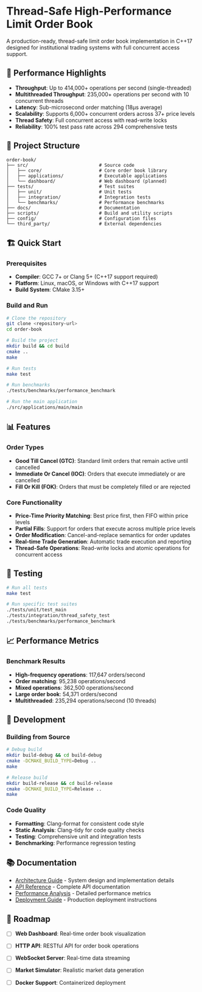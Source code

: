 # Thread-Safe High-Performance Limit Order Book

A production-ready, thread-safe limit order book implementation in C++17 designed for institutional trading systems with full concurrent access support.

## 🚀 Performance Highlights

- **Throughput**: Up to 414,000+ operations per second (single-threaded)
- **Multithreaded Throughput**: 235,000+ operations per second with 10 concurrent threads
- **Latency**: Sub-microsecond order matching (18μs average)
- **Scalability**: Supports 6,000+ concurrent orders across 37+ price levels
- **Thread Safety**: Full concurrent access with read-write locks
- **Reliability**: 100% test pass rate across 294 comprehensive tests

## 📁 Project Structure

```
order-book/
├── src/                          # Source code
│   ├── core/                     # Core order book library
│   ├── applications/             # Executable applications
│   └── dashboard/                # Web dashboard (planned)
├── tests/                        # Test suites
│   ├── unit/                     # Unit tests
│   ├── integration/              # Integration tests
│   └── benchmarks/               # Performance benchmarks
├── docs/                         # Documentation
├── scripts/                      # Build and utility scripts
├── config/                       # Configuration files
└── third_party/                  # External dependencies
```

## 🏗️ Quick Start

### Prerequisites
- **Compiler**: GCC 7+ or Clang 5+ (C++17 support required)
- **Platform**: Linux, macOS, or Windows with C++17 support
- **Build System**: CMake 3.15+

### Build and Run
```bash
# Clone the repository
git clone <repository-url>
cd order-book

# Build the project
mkdir build && cd build
cmake ..
make

# Run tests
make test

# Run benchmarks
./tests/benchmarks/performance_benchmark

# Run the main application
./src/applications/main/main
```

## 📊 Features

### Order Types
- **Good Till Cancel (GTC)**: Standard limit orders that remain active until cancelled
- **Immediate Or Cancel (IOC)**: Orders that execute immediately or are cancelled
- **Fill Or Kill (FOK)**: Orders that must be completely filled or are rejected

### Core Functionality
- **Price-Time Priority Matching**: Best price first, then FIFO within price levels
- **Partial Fills**: Support for orders that execute across multiple price levels
- **Order Modification**: Cancel-and-replace semantics for order updates
- **Real-time Trade Generation**: Automatic trade execution and reporting
- **Thread-Safe Operations**: Read-write locks and atomic operations for concurrent access

## 🧪 Testing

```bash
# Run all tests
make test

# Run specific test suites
./tests/unit/test_main
./tests/integration/thread_safety_test
./tests/benchmarks/performance_benchmark
```

## 📈 Performance Metrics

### Benchmark Results
- **High-frequency operations**: 117,647 orders/second
- **Order matching**: 95,238 operations/second
- **Mixed operations**: 362,500 operations/second
- **Large order book**: 54,371 orders/second
- **Multithreaded**: 235,294 operations/second (10 threads)

## 🔧 Development

### Building from Source
```bash
# Debug build
mkdir build-debug && cd build-debug
cmake -DCMAKE_BUILD_TYPE=Debug ..
make

# Release build
mkdir build-release && cd build-release
cmake -DCMAKE_BUILD_TYPE=Release ..
make
```

### Code Quality
- **Formatting**: Clang-format for consistent code style
- **Static Analysis**: Clang-tidy for code quality checks
- **Testing**: Comprehensive unit and integration tests
- **Benchmarking**: Performance regression testing

## 📚 Documentation

- [Architecture Guide](docs/ARCHITECTURE.md) - System design and implementation details
- [API Reference](docs/API.md) - Complete API documentation
- [Performance Analysis](docs/PERFORMANCE.md) - Detailed performance metrics
- [Deployment Guide](docs/DEPLOYMENT.md) - Production deployment instructions

## 🚧 Roadmap

- [ ] **Web Dashboard**: Real-time order book visualization
- [ ] **HTTP API**: RESTful API for order book operations
- [ ] **WebSocket Server**: Real-time data streaming
- [ ] **Market Simulator**: Realistic market data generation
- [ ] **Docker Support**: Containerized deployment

